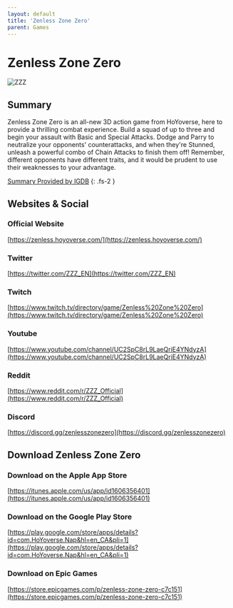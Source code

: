```yaml
---
layout: default
title: 'Zenless Zone Zero'
parent: Games
---
```


# Zenless Zone Zero

![ZZZ](https://cdn.discordapp.com/emojis/1323743245565427803.png)

## Summary

Zenless Zone Zero is an all-new 3D action game from HoYoverse, here to provide a thrilling combat experience. Build a squad of up to three and begin your assault with Basic and Special Attacks. Dodge and Parry to neutralize your opponents' counterattacks, and when they're Stunned, unleash a powerful combo of Chain Attacks to finish them off! Remember, different opponents have different traits, and it would be prudent to use their weaknesses to your advantage.

[Summary Provided by IGDB](https://www.igdb.com/games/zenless-zone-zero)
{: .fs-2 }

## Websites & Social

### Official Website

[https://zenless.hoyoverse.com/](https://zenless.hoyoverse.com/)

### Twitter

[https://twitter.com/ZZZ_EN](https://twitter.com/ZZZ_EN)

### Twitch

[https://www.twitch.tv/directory/game/Zenless%20Zone%20Zero](https://www.twitch.tv/directory/game/Zenless%20Zone%20Zero)

### Youtube

[https://www.youtube.com/channel/UC2SpC8rL9LaeQriE4YNdyzA](https://www.youtube.com/channel/UC2SpC8rL9LaeQriE4YNdyzA)

### Reddit

[https://www.reddit.com/r/ZZZ_Official](https://www.reddit.com/r/ZZZ_Official)

### Discord

[https://discord.gg/zenlesszonezero](https://discord.gg/zenlesszonezero)

## Download Zenless Zone Zero

### Download on the Apple App Store

[https://itunes.apple.com/us/app/id1606356401](https://itunes.apple.com/us/app/id1606356401)

### Download on the Google Play Store

[https://play.google.com/store/apps/details?id=com.HoYoverse.Nap&hl=en_CA&pli=1](https://play.google.com/store/apps/details?id=com.HoYoverse.Nap&hl=en_CA&pli=1)

### Download on Epic Games

[https://store.epicgames.com/p/zenless-zone-zero-c7c151](https://store.epicgames.com/p/zenless-zone-zero-c7c151)